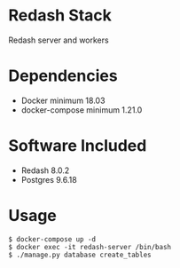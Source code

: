 
# Redash Stack
Redash server and workers

# Dependencies
- Docker minimum 18.03
- docker-compose minimum 1.21.0

# Software Included
- Redash 8.0.2
- Postgres 9.6.18


# Usage
```
$ docker-compose up -d
$ docker exec -it redash-server /bin/bash
$ ./manage.py database create_tables
```
